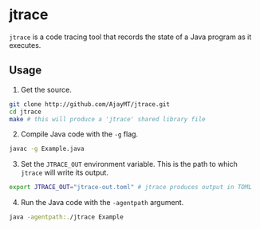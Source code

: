 
# jtrace
`jtrace` is a code tracing tool that records the state of a Java program as it executes.

## Usage
1. Get the source.
```sh
git clone http://github.com/AjayMT/jtrace.git
cd jtrace
make # this will produce a 'jtrace' shared library file
```
2. Compile Java code with the `-g` flag.
```sh
javac -g Example.java
```
3. Set the `JTRACE_OUT` environment variable. This is the path to which `jtrace` will write its output.
```sh
export JTRACE_OUT="jtrace-out.toml" # jtrace produces output in TOML
```
4. Run the Java code with the `-agentpath` argument.
```sh
java -agentpath:./jtrace Example
```
